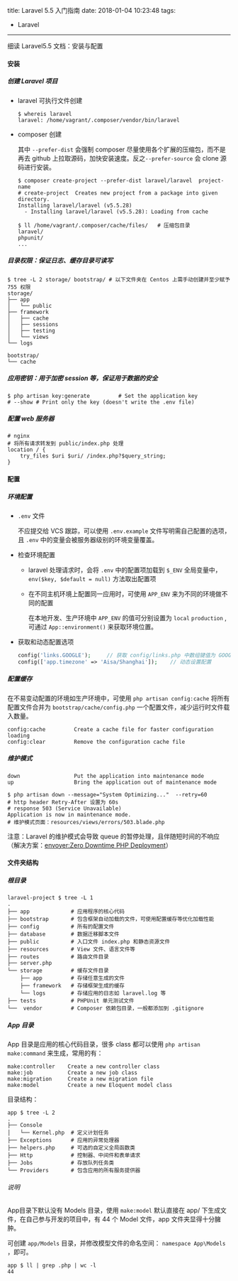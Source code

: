 title: Laravel 5.5 入门指南
date: 2018-01-04 10:23:48
tags:

-   Laravel

---



细读 Laravel5.5 文档：安装与配置

<!-- more -->



#### 安装

##### 创建 Laravel 项目

-   laravel 可执行文件创建

    ```shell
    $ whereis laravel
    laravel: /home/vagrant/.composer/vendor/bin/laravel
    ```

-   composer  创建

    其中 `--prefer-dist` 会强制 composer 尽量使用各个扩展的压缩包，而不是再去 github 上拉取源码，加快安装速度。反之`--prefer-source` 会 clone 源码进行安装。

    ```shell
    $ composer create-project --prefer-dist laravel/laravel  project-name
    # create-project  Creates new project from a package into given directory.
    Installing laravel/laravel (v5.5.28)
      - Installing laravel/laravel (v5.5.28): Loading from cache

    $ ll /home/vagrant/.composer/cache/files/	# 压缩包目录
    laravel/
    phpunit/
    ...
    ```

##### 目录权限：保证日志、缓存目录可读写

```shell
$ tree -L 2 storage/ bootstrap/	# 以下文件夹在 Centos 上需手动创建并至少赋予 755 权限
storage/
├── app
│   └── public
├── framework
│   ├── cache
│   ├── sessions
│   ├── testing
│   └── views
└── logs

bootstrap/
└── cache
```

##### 应用密钥：用于加密 session 等，保证用于数据的安全

```shell
$ php artisan key:generate         # Set the application key
# --show # Print only the key (doesn't write the .env file)
```

##### 配置 web 服务器

```nginx
# nginx
# 将所有请求转发到 public/index.php 处理
location / {
    try_files $uri $uri/ /index.php?$query_string;
}
```



#### 配置

##### 环境配置

-   `.env` 文件

    不应提交给 VCS 跟踪，可以使用 `.env.example` 文件写明需自己配置的选项，且 `.env` 中的变量会被服务器级别的环境变量覆盖。

-   检查环境配置

    -   laravel 处理请求时，会将 `.env` 中的配置项加载到 `$_ENV` 全局变量中， `env($key, $default = null)` 方法取出配置项

    -   在不同主机环境上配置同一应用时，可使用 `APP_ENV` 来为不同的环境做不同的配置

        在本地开发、生产环境中 `APP_ENV` 的值可分别设置为 `local` `production` , 可通过 `App::environment()` 来获取环境位置。

-   获取和动态配置选项 

    ````php
    config('links.GOOGLE');		// 获取 config/links.php 中数组键值为 GOOGLE 的值
    config(['app.timezone' => 'Aisa/Shanghai']);	// 动态设置配置
    ````

##### 配置缓存

在不易变动配置的环境如生产环境中，可使用 `php artisan config:cache` 将所有配置文件合并为 `bootstrap/cache/config.php` 一个配置文件，减少运行时文件载入数量。

```
config:cache         Create a cache file for faster configuration loading
config:clear         Remove the configuration cache file
```

##### 维护模式

```shell
down                 Put the application into maintenance mode
up                   Bring the application out of maintenance mode

$ php artisan down --message="System Optimizing..."  --retry=60	
# http header Retry-After 设置为 60s
# response 503 (Service Unavailable)
Application is now in maintenance mode.
# 维护模式页面：resources/views/errors/503.blade.php 
```

注意：Laravel 的维护模式会导致 queue  的暂停处理，且伴随短时间的不响应（解决方案：[envoyer:Zero Downtime PHP Deployment](https://envoyer.io/)）



#### 文件夹结构

##### 根目录

```shell
laravel-project $ tree -L 1
.
├── app 			# 应用程序的核心代码
├── bootstrap		# 包含框架自动加载的文件，可使用配置缓存等优化加载性能
├── config			# 所有的配置文件
├── database		# 数据迁移脚本文件
├── public			# 入口文件 index.php 和静态资源文件
├── resources		# View 文件、语言文件等
├── routes			# 路由文件目录
├── server.php
└── storage			# 缓存文件目录
	├── app			# 存储任意生成的文件
	├── framework	# 存储框架生成的缓存
	└── logs		# 存储应用的日志如 laravel.log 等
├── tests	 		# PHPUnit 单元测试文件
└──  vendor			# Composer 依赖包目录，一般都添加到 .gitignore
```


##### App 目录

App 目录是应用的核心代码目录，很多 class 都可以使用 `php artisan make:command` 来生成，常用的有：

```
make:controller    Create a new controller class
make:job           Create a new job class
make:migration     Create a new migration file
make:model         Create a new Eloquent model class
```

目录结构：

```shell
app $ tree -L 2
.
├── Console
│   └── Kernel.php 	# 定义计划任务
├── Exceptions		# 应用的异常处理器
├── helpers.php		# 可选的自定义全局函数类
├── Http			# 控制器、中间件和表单请求
├── Jobs			# 存放队列任务类
└── Providers		# 包含应用的所有服务提供器
```

###### 说明

App目录下默认没有 Models 目录，使用 `make:model` 默认直接在 app/ 下生成文件，在自己参与开发的项目中，有 44 个 Model 文件，app 文件夹显得十分臃肿。

可创建 `app/Models` 目录，并修改模型文件的命名空间： `namespace App\Models` ，即可。

```
app $ ll | grep .php | wc -l
44
```

